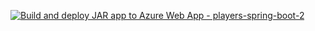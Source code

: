 [![Build and deploy JAR app to Azure Web App - players-spring-boot-2](https://github.com/AliHMohammad/maven-i-klassen/actions/workflows/main_players-spring-boot-2.yml/badge.svg)](https://github.com/AliHMohammad/maven-i-klassen/actions/workflows/main_players-spring-boot-2.yml)
